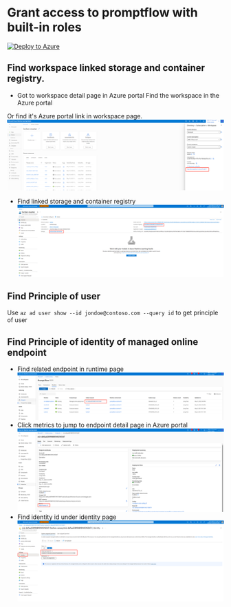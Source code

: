 # Grant access to promptflow with built-in roles
[![Deploy to Azure](https://aka.ms/deploytoazurebutton)](https://portal.azure.com/#create/Microsoft.Template/uri/https%3A%2F%2Fraw.githubusercontent.com%2Fcloga%2Fazure-quickstart-templates%2Flochen%2Fpromptflow%2Fquickstarts%2Fmicrosoft.machinelearningservices%2Fmachine-learning-prompt-flow%2Fassign-built-in-roles%2Fazuredeploy.json)

## Find workspace linked storage and container registry.
- Got to workspace detail page in Azure portal
Find the workspace in the Azure portal 

Or find it's Azure portal link in workspace page.
![workspace-link-in-azure-portal](../media/workspace-link-in-azure-portal.png)

- Find linked storage and container registry
![workspace_linked-storage-acr](../media/workspace-linked-storage-acr.png)

## Find Principle of user
Use `az ad user show --id jondoe@contoso.com --query id` to get principle of user

## Find Principle of identity of managed online endpoint
- Find related endpoint in runtime page
![](../media/endpoint-in-runtime.png)
- Click metrics to jump to endpoint detail page in Azure portal
![](../media/jump-to-managed-online-endpoint-detail-page-in-azure-portal.png)
- Find identity id under identity page
![](../media/principle-id-in-identity-page.png)